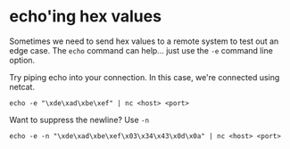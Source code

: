 # echo'ing hex values

Sometimes we need to send hex values to a remote system to test out an edge case. The ```echo``` command can help... just use the ```-e``` command line option.

Try piping echo into your connection. In this case, we're connected using netcat.

```
echo -e "\xde\xad\xbe\xef" | nc <host> <port>
```

Want to suppress the newline?  Use ```-n```

```
echo -e -n "\xde\xad\xbe\xef\x03\x34\x43\x0d\x0a" | nc <host> <port>
```

